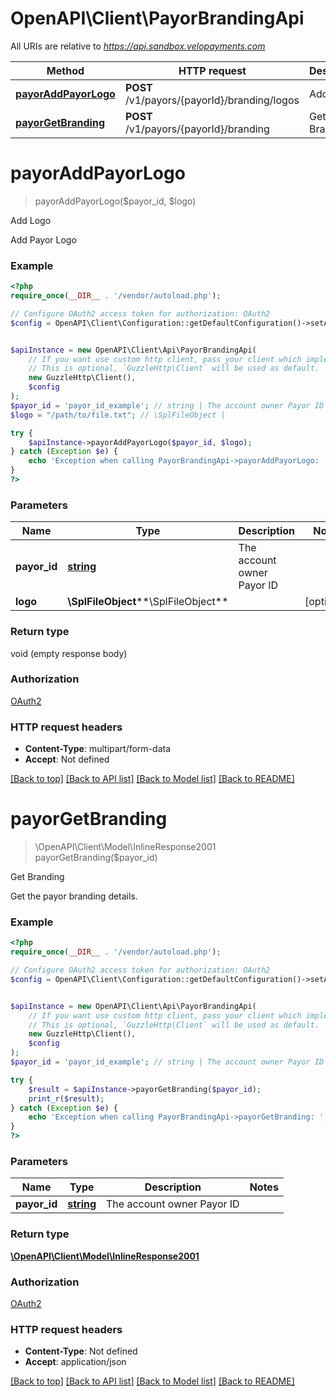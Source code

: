 # OpenAPI\Client\PayorBrandingApi

All URIs are relative to *https://api.sandbox.velopayments.com*

Method | HTTP request | Description
------------- | ------------- | -------------
[**payorAddPayorLogo**](PayorBrandingApi.md#payorAddPayorLogo) | **POST** /v1/payors/{payorId}/branding/logos | Add Logo
[**payorGetBranding**](PayorBrandingApi.md#payorGetBranding) | **POST** /v1/payors/{payorId}/branding | Get Branding


# **payorAddPayorLogo**
> payorAddPayorLogo($payor_id, $logo)

Add Logo

Add Payor Logo

### Example
```php
<?php
require_once(__DIR__ . '/vendor/autoload.php');

// Configure OAuth2 access token for authorization: OAuth2
$config = OpenAPI\Client\Configuration::getDefaultConfiguration()->setAccessToken('YOUR_ACCESS_TOKEN');


$apiInstance = new OpenAPI\Client\Api\PayorBrandingApi(
    // If you want use custom http client, pass your client which implements `GuzzleHttp\ClientInterface`.
    // This is optional, `GuzzleHttp\Client` will be used as default.
    new GuzzleHttp\Client(),
    $config
);
$payor_id = 'payor_id_example'; // string | The account owner Payor ID
$logo = "/path/to/file.txt"; // \SplFileObject | 

try {
    $apiInstance->payorAddPayorLogo($payor_id, $logo);
} catch (Exception $e) {
    echo 'Exception when calling PayorBrandingApi->payorAddPayorLogo: ', $e->getMessage(), PHP_EOL;
}
?>
```

### Parameters

Name | Type | Description  | Notes
------------- | ------------- | ------------- | -------------
 **payor_id** | [**string**](../Model/.md)| The account owner Payor ID |
 **logo** | **\SplFileObject****\SplFileObject**|  | [optional]

### Return type

void (empty response body)

### Authorization

[OAuth2](../../README.md#OAuth2)

### HTTP request headers

 - **Content-Type**: multipart/form-data
 - **Accept**: Not defined

[[Back to top]](#) [[Back to API list]](../../README.md#documentation-for-api-endpoints) [[Back to Model list]](../../README.md#documentation-for-models) [[Back to README]](../../README.md)

# **payorGetBranding**
> \OpenAPI\Client\Model\InlineResponse2001 payorGetBranding($payor_id)

Get Branding

Get the payor branding details.

### Example
```php
<?php
require_once(__DIR__ . '/vendor/autoload.php');

// Configure OAuth2 access token for authorization: OAuth2
$config = OpenAPI\Client\Configuration::getDefaultConfiguration()->setAccessToken('YOUR_ACCESS_TOKEN');


$apiInstance = new OpenAPI\Client\Api\PayorBrandingApi(
    // If you want use custom http client, pass your client which implements `GuzzleHttp\ClientInterface`.
    // This is optional, `GuzzleHttp\Client` will be used as default.
    new GuzzleHttp\Client(),
    $config
);
$payor_id = 'payor_id_example'; // string | The account owner Payor ID

try {
    $result = $apiInstance->payorGetBranding($payor_id);
    print_r($result);
} catch (Exception $e) {
    echo 'Exception when calling PayorBrandingApi->payorGetBranding: ', $e->getMessage(), PHP_EOL;
}
?>
```

### Parameters

Name | Type | Description  | Notes
------------- | ------------- | ------------- | -------------
 **payor_id** | [**string**](../Model/.md)| The account owner Payor ID |

### Return type

[**\OpenAPI\Client\Model\InlineResponse2001**](../Model/InlineResponse2001.md)

### Authorization

[OAuth2](../../README.md#OAuth2)

### HTTP request headers

 - **Content-Type**: Not defined
 - **Accept**: application/json

[[Back to top]](#) [[Back to API list]](../../README.md#documentation-for-api-endpoints) [[Back to Model list]](../../README.md#documentation-for-models) [[Back to README]](../../README.md)

